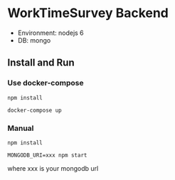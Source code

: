 WorkTimeSurvey Backend
=====================

* Environment: nodejs 6
* DB: mongo

## Install and Run

### Use docker-compose

```
npm install
```

```
docker-compose up
```

### Manual

```
npm install
```

```
MONGODB_URI=xxx npm start
```
where xxx is your mongodb url

